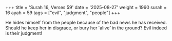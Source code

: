 +++
title = 'Surah 16, Verses 59'
date = '2025-08-27'
weight = 1960
surah = 16
ayah = 59
tags = ["evil", "judgment", "people"]
+++

He hides himself from the people because of the bad news he has received. Should he keep her in disgrace, or bury her ˹alive˺ in the ground? Evil indeed is their judgment!